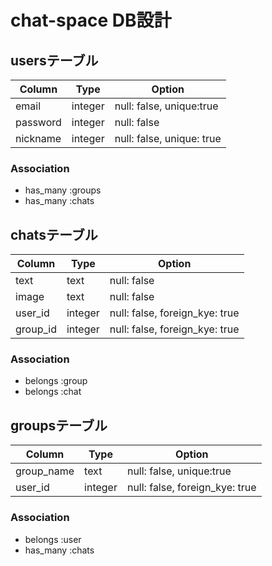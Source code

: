 # chat-space DB設計

## usersテーブル
|Column|Type|Option|
|------|----|------|
|email|integer|null: false, unique:true|
|password|integer|null: false|
|nickname|integer|null: false, unique: true|

### Association
- has_many :groups
- has_many :chats

## chatsテーブル
|Column|Type|Option|
|------|----|------|
|text|text|null: false|
|image|text|null: false|
|user_id|integer|null: false, foreign_kye: true|
|group_id|integer|null: false, foreign_kye: true|

### Association
- belongs :group
- belongs :chat

## groupsテーブル
|Column|Type|Option|
|------|----|------|
|group_name|text|null: false, unique:true|
|user_id|integer|null: false, foreign_kye: true|

### Association
- belongs :user
- has_many :chats
